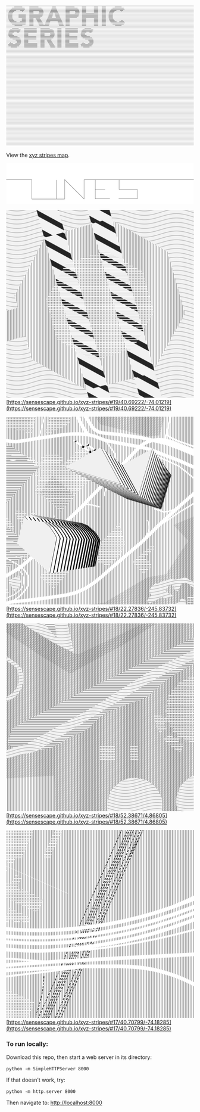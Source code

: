 ![GRAPHIC SERIES](https://raw.githubusercontent.com/sensescape/xyz-stripes/master/images/graphic_series_lines4.jpg)





View the [xyz stripes map](https://sensescape.github.io/xyz-stripes/#12/37.7784/-122.4331).

![LINES](https://raw.githubusercontent.com/sensescape/xyz-stripes/master/images/lines-title2.png)

![STRIPES](https://raw.githubusercontent.com/sensescape/xyz-stripes/master/images/xyz-stripes-map2.png)
[https://sensescape.github.io/xyz-stripes/#19/40.69222/-74.01219](https://sensescape.github.io/xyz-stripes/#19/40.69222/-74.01219)

![STRIPES](https://raw.githubusercontent.com/sensescape/xyz-stripes/master/images/xyz-stripes-map4.png)
[https://sensescape.github.io/xyz-stripes/#18/22.27836/-245.83732](https://sensescape.github.io/xyz-stripes/#18/22.27836/-245.83732)

![STRIPES](https://raw.githubusercontent.com/sensescape/xyz-stripes/master/images/xyz-stripes-map3.png)
[https://sensescape.github.io/xyz-stripes/#18/52.38671/4.86805](https://sensescape.github.io/xyz-stripes/#18/52.38671/4.86805)

![STRIPES](https://raw.githubusercontent.com/sensescape/xyz-stripes/master/images/xyz-stripes-map1.png)
[https://sensescape.github.io/xyz-stripes/#17/40.70799/-74.18285](https://sensescape.github.io/xyz-stripes/#17/40.70799/-74.18285)

### To run locally:

Download this repo, then start a web server in its directory:

    python -m SimpleHTTPServer 8000
    
If that doesn't work, try:

    python -m http.server 8000
    
Then navigate to: [http://localhost:8000](http://localhost:8000)
